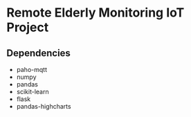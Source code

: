 # Remote Elderly Monitoring IoT Project
## Dependencies
- paho-mqtt
- numpy
- pandas
- scikit-learn
- flask
- pandas-highcharts
